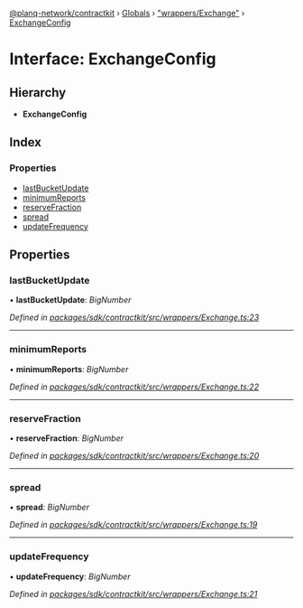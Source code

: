 [@planq-network/contractkit](../README.md) › [Globals](../globals.md) › ["wrappers/Exchange"](../modules/_wrappers_exchange_.md) › [ExchangeConfig](_wrappers_exchange_.exchangeconfig.md)

# Interface: ExchangeConfig

## Hierarchy

* **ExchangeConfig**

## Index

### Properties

* [lastBucketUpdate](_wrappers_exchange_.exchangeconfig.md#lastbucketupdate)
* [minimumReports](_wrappers_exchange_.exchangeconfig.md#minimumreports)
* [reserveFraction](_wrappers_exchange_.exchangeconfig.md#reservefraction)
* [spread](_wrappers_exchange_.exchangeconfig.md#spread)
* [updateFrequency](_wrappers_exchange_.exchangeconfig.md#updatefrequency)

## Properties

###  lastBucketUpdate

• **lastBucketUpdate**: *BigNumber*

*Defined in [packages/sdk/contractkit/src/wrappers/Exchange.ts:23](https://github.com/planq-network/planq-sdk/blob/master/packages/sdk/contractkit/src/wrappers/Exchange.ts#L23)*

___

###  minimumReports

• **minimumReports**: *BigNumber*

*Defined in [packages/sdk/contractkit/src/wrappers/Exchange.ts:22](https://github.com/planq-network/planq-sdk/blob/master/packages/sdk/contractkit/src/wrappers/Exchange.ts#L22)*

___

###  reserveFraction

• **reserveFraction**: *BigNumber*

*Defined in [packages/sdk/contractkit/src/wrappers/Exchange.ts:20](https://github.com/planq-network/planq-sdk/blob/master/packages/sdk/contractkit/src/wrappers/Exchange.ts#L20)*

___

###  spread

• **spread**: *BigNumber*

*Defined in [packages/sdk/contractkit/src/wrappers/Exchange.ts:19](https://github.com/planq-network/planq-sdk/blob/master/packages/sdk/contractkit/src/wrappers/Exchange.ts#L19)*

___

###  updateFrequency

• **updateFrequency**: *BigNumber*

*Defined in [packages/sdk/contractkit/src/wrappers/Exchange.ts:21](https://github.com/planq-network/planq-sdk/blob/master/packages/sdk/contractkit/src/wrappers/Exchange.ts#L21)*
